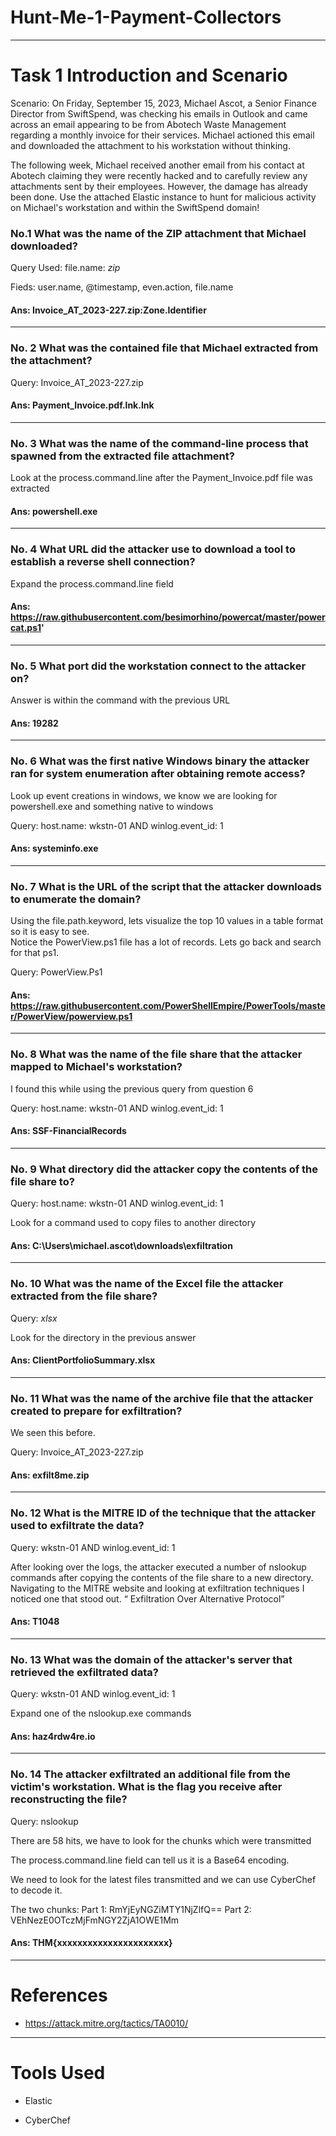 # Hunt-Me-1-Payment-Collectors
--------
# Task 1 Introduction and Scenario
Scenario: On Friday, September 15, 2023, Michael Ascot, a Senior Finance Director from SwiftSpend, was checking his emails in Outlook and came across an email appearing to be from Abotech Waste Management regarding a monthly invoice for their services. Michael actioned this email and downloaded the attachment to his workstation without thinking.
 
The following week, Michael received another email from his contact at Abotech claiming they were recently hacked and to carefully review any attachments sent by their employees. However, the damage has already been done. Use the attached Elastic instance to hunt for malicious activity on Michael's workstation and within the SwiftSpend domain!

### No.1 What was the name of the ZIP attachment that Michael downloaded?

Query Used: file.name: *zip*

Fieds: user.name, @timestamp, even.action, file.name

#### Ans: Invoice_AT_2023-227.zip:Zone.Identifier

---

### No. 2 What was the contained file that Michael extracted from the attachment?

Query: Invoice_AT_2023-227.zip

#### Ans: Payment_Invoice.pdf.lnk.lnk

---

### No. 3 What was the name of the command-line process that spawned from the extracted file attachment?

Look at the process.command.line after the Payment_Invoice.pdf file was extracted

#### Ans: powershell.exe

---

### No. 4 What URL did the attacker use to download a tool to establish a reverse shell connection?

Expand the process.command.line field

#### Ans: https://raw.githubusercontent.com/besimorhino/powercat/master/powercat.ps1'

---

### No. 5 What port did the workstation connect to the attacker on?

Answer is within the command with the previous URL

#### Ans: 19282

---

### No. 6 What was the first native Windows binary the attacker ran for system enumeration after obtaining remote access?

Look up event creations in windows, we know we are looking for powershell.exe and something native to windows

Query: host.name: wkstn-01 AND winlog.event_id: 1

#### Ans: systeminfo.exe

---

### No. 7 What is the URL of the script that the attacker downloads to enumerate the domain?

Using the file.path.keyword, lets visualize the top 10 values in a table format so it is easy to see.  
Notice the PowerView.ps1 file has a lot of records. Lets go back and search for that ps1. 

Query: PowerView.Ps1

#### Ans: https://raw.githubusercontent.com/PowerShellEmpire/PowerTools/master/PowerView/powerview.ps1

---

### No. 8 What was the name of the file share that the attacker mapped to Michael's workstation?

I found this while using  the previous query from question 6

Query: host.name: wkstn-01 AND winlog.event_id: 1

#### Ans: SSF-FinancialRecords

---

### No. 9 What directory did the attacker copy the contents of the file share to?

Query: host.name: wkstn-01 AND winlog.event_id: 1

Look for a command used to copy files to another directory

#### Ans: C:\Users\michael.ascot\downloads\exfiltration

---

### No. 10 What was the name of the Excel file the attacker extracted from the file share?

Query: *xlsx*

Look for the directory in the previous answer

#### Ans: ClientPortfolioSummary.xlsx

---

### No. 11 What was the name of the archive file that the attacker created to prepare for exfiltration?

We seen this before.

Query: Invoice_AT_2023-227.zip

#### Ans: exfilt8me.zip

---


### No. 12 What is the MITRE ID of the technique that the attacker used to exfiltrate the data?

Query: wkstn-01 AND winlog.event_id: 1

After looking over the logs, the attacker executed a number of nslookup commands after copying the contents of the file share to a new directory. Navigating to the MITRE website and looking at exfiltration techniques I noticed one that stood out. “
Exfiltration Over Alternative Protocol”

#### Ans: T1048

---

### No. 13 What was the domain of the attacker's server that retrieved the exfiltrated data? 

Query: wkstn-01 AND winlog.event_id: 1

Expand one of the nslookup.exe commands

#### Ans: haz4rdw4re.io

---

### No. 14 The attacker exfiltrated an additional file from the victim's workstation. What is the flag you receive after reconstructing the file?

Query: nslookup

There are 58 hits, we have to look for the chunks which were transmitted

The process.command.line field can tell us it is a Base64 encoding.

We need to look for the latest files transmitted and we can use CyberChef to decode it.

The two chunks:
Part 1: RmYjEyNGZiMTY1NjZlfQ==
Part 2: VEhNezE0OTczMjFmNGY2ZjA1OWE1Mm
 
#### Ans: THM{xxxxxxxxxxxxxxxxxxxxxx}

---

# References
- https://attack.mitre.org/tactics/TA0010/

---

# Tools Used
- Elastic
  
- CyberChef
